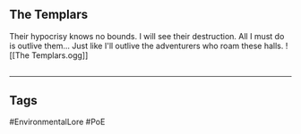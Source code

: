 ## The Templars
Their hypocrisy knows no bounds. I will see their destruction. All I must do is outlive them... Just like I'll outlive the adventurers who roam these halls.
![[The Templars.ogg]]

##
---
## Tags
#EnvironmentalLore 
#PoE